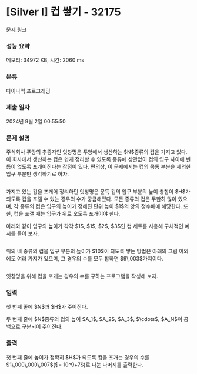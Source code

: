 # [Silver I] 컵 쌓기 - 32175 

[문제 링크](https://www.acmicpc.net/problem/32175) 

### 성능 요약

메모리: 34972 KB, 시간: 2060 ms

### 분류

다이나믹 프로그래밍

### 제출 일자

2024년 9월 2일 00:55:50

### 문제 설명

<p>주식회사 푸앙의 추종자인 잇창명은 푸앙에서 생산하는 $N$종류의 컵을 가지고 있다. 이 회사에서 생산하는 컵은 쉽게 정리할 수 있도록 종류에 상관없이 컵의 입구 사이에 빈틈이 없도록 포개어진다는 장점이 있다. 편의상, 이 문제에서는 컵의 몸통 부분을 제외한 입구 부분만 생각하기로 하자.</p>

<p style="text-align: center;"><img alt="" src=""></p>

<p>가지고 있는 컵을 포개어 정리하던 잇창명은 문득 컵의 입구 부분의 높이 총합이 $H$가 되도록 컵을 포갤 수 있는 경우의 수가 궁금해졌다. 모든 종류의 컵은 무한히 많이 있으며, 각 종류의 컵은 입구의 높이가 정해진 단위 높이 $1$의 양의 정수배에 해당한다. 또한, 컵을 포갤 때는 입구가 위로 오도록 포개어야 한다.</p>

<p>아래와 같이 입구의 높이가 각각 $1$, $1$, $2$, $3$인 컵 세트를 사용해 구체적인 예시를 들어 보자.</p>

<p style="text-align: center;"><img alt="" src=""></p>

<p>위의 네 종류의 컵을 입구 부분의 높이가 $10$이 되도록 쌓는 방법은 아래의 그림 이외에도 여러 가지가 있으며, 그 경우의 수를 모두 합하면 $9\,003$가지이다.</p>

<p style="text-align: center;"><img alt="" src=""></p>

<p>잇창명을 위해 컵을 포개는 경우의 수를 구하는 프로그램을 작성해 보자.</p>

### 입력 

 <p>첫 번째 줄에 $N$과 $H$가 주어진다.</p>

<p>두 번째 줄에 $N$종류의 컵의 높이 $A_1$, $A_2$, $A_3$, $\cdots$, $A_N$이 공백으로 구분되어 주어진다.</p>

### 출력 

 <p>첫 번째 줄에 높이가 정확히 $H$가 되도록 컵을 포개는 경우의 수를 $1\,000\,000\,007$($= 10^9+7$)로 나눈 나머지를 출력한다.</p>

